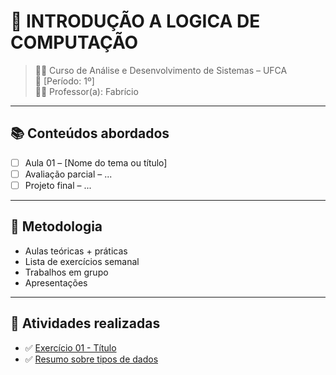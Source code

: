 # 📘 INTRODUÇÃO A LOGICA DE COMPUTAÇÃO


> 🧑‍🎓 Curso de Análise e Desenvolvimento de Sistemas – UFCA  
> 📆 [Período: 1º]  
> 🧑‍🏫 Professor(a): Fabrício 

---

## 📚 Conteúdos abordados

- [ ] Aula 01 – [Nome do tema ou título]
- [ ] Avaliação parcial – ...
- [ ] Projeto final – ...

---

## 📝 Metodologia

- Aulas teóricas + práticas
- Lista de exercícios semanal
- Trabalhos em grupo
- Apresentações

---

## 📄 Atividades realizadas
<!-- fazer exercicio e linkar com a pasta do projeto aki  -->

- ✅ [Exercício 01 - Título](./exercicios/)
- ✅ [Resumo sobre tipos de dados](./resumos/)
